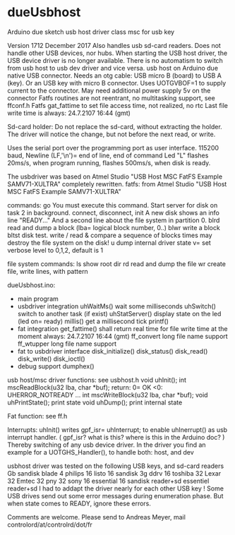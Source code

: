 # dueUsbhost
Arduino due sketch usb host driver class msc for usb key

Version 1712 December 2017
Also handles usb sd-card readers.
Does not handle other USB devices, nor hubs.
When starting the USB host driver, the USB device driver is no longer available.
There is no automatism to switch from usb host to usb dev driver and vice versa.
usb host on Arduino due native USB connector.
Needs an otg cable: USB micro B (board) to USB A (key).
Or an USB key with micro B connector.
Uses UOTGVBOF=1 to supply current to the connector.
May need additional power supply 5v on the connector
Fatfs routines are not reentrant, no multitasking support, see ffconf.h
Fatfs gat_fattime to set file access time, not realized, no rtc
Last file write time is always: 24.7.2107 16:44 (gmt)

Sd-card holder: Do not replace the sd-card, without extracting the holder.
The driver will notice the change, but not before the next read, or write.

Uses the serial port over the programming port as user interface.
115200 baud, Newline (LF,'\n')= end of line, end of command
Led "L" flashes  20ms/s, when program running,
	flashes 500ms/s, when disk is ready.

The usbdriver was based on Atmel Studio "USB Host MSC FatFS Example SAMV71-XULTRA"
completely rewritten.
fatfs: from Atmel Studio "USB Host MSC FatFS Example SAMV71-XULTRA"

commands:
go			You must execute this command.
			Start server for disk on task 2 in background.
			connect, disconnect, init
			A new disk shows an info line "READY..."
			And a second line about the file system in partition 0.
blrd <lba>		read and dump a block (lba= logical block number, 0..)
blwr <lba> <pattern>	write a block
bltst <cnt>		disk test.
			write / read & compare a sequence of blocks <cnt> times
			may destroy the file system on the disk!
u			dump internal driver state
v=<n>			set verbose level to 0,1,2, default is 1

file system commands:
ls			show root dir
rd <filename>		read and dump the file
wr <filename> <lines> <pattern>
			create file, write <lines> lines, with pattern

dueUsbhost.ino:
- main program
- usbdriver integration
	uhWaitMs()		wait some milliseconds
	uhSwitch()		switch to another task (if exist)
	uhStatServer()		display state on the led (led on= ready)
	millis()		get a millisecond tick
	printf()
- fat integration
	get_fattime()		shall return real time for file write time
				at the moment always: 24.7.2107 16:44 (gmt)
	ff_convert		long file name support
	ff_wtupper		long file name support
- fat to usbdriver interface
	disk_initialize()
	disk_status()
	disk_read()
	disk_write()
	disk_ioctl()
- debug support
	dumphex()

usb host/msc driver functions: see usbhost.h
void uhInit();
int mscReadBlock(u32 lba, char *buf);		return: 0= OK
						<0: UHERROR_NOTREADY ...
int mscWriteBlock(u32 lba, char *buf);
void uhPrintState();				print state
void uhDump();					print internal state

Fat function: see ff.h

Interrupts:
uhInit() writes
	gpf_isr=  uhInterrupt;
to enable uhInerrupt() as usb interrupt handler.
( gpf_isr? what is this? where is this in the Arduino doc? )
Thereby switching of any usb device driver.
In the driver you find an example for a UOTGHS_Handler(),
to handle both: host, and dev

usbhost driver was tested on the following USB keys, and sd-card readers
   		Gb
sandisk blade	 4
philips		16
listo		16
sandisk 3g ddrv	16
toshiba		32
Lexar		32
Emtec		32
pny		32
sony		16
essential 	16
sandisk reader+sd
essentiel reader+sd
I had to addapt the driver nearly for each other USB key !
Some USB drives send out some error messages during enumeration phase.
But when state comes to READY, ignore these errors.

Comments are welcome. Please send to
Andreas Meyer, mail controlord/at/controlrd/dot/fr
